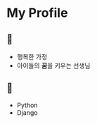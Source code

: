 # My Profile
## 🤩
  - 행복한 가정
  - 아이들의 **꿈**을 키우는 선생님

## 🌱
  - Python
  - Django

<!--
**ssep4u/ssep4u** is a ✨ _special_ ✨ repository because its `README.md` (this file) appears on your GitHub profile.

Here are some ideas to get you started:

- 🔭 I’m currently working on ...
- 🌱 I’m currently learning ...
- 👯 I’m looking to collaborate on ...
- 🤔 I’m looking for help with ...
- 💬 Ask me about ...
- 📫 How to reach me: ...
- 😄 Pronouns: ...
- ⚡ Fun fact: ...
-->
